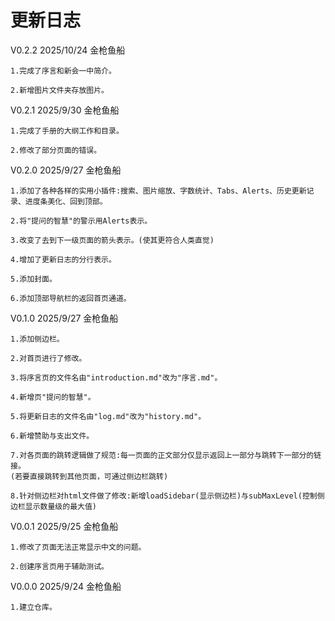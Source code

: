 # 更新日志
V0.2.2 2025/10/24 金枪鱼船
	
	1.完成了序言和新会一中简介。

	2.新增图片文件夹存放图片。

V0.2.1 2025/9/30 金枪鱼船
	
	1.完成了手册的大纲工作和目录。

	2.修改了部分页面的错误。

V0.2.0 2025/9/27 金枪鱼船
	
	1.添加了各种各样的实用小插件:搜索、图片缩放、字数统计、Tabs、Alerts、历史更新记录、进度条美化、回到顶部。
	
	2.将"提问的智慧"的警示用Alerts表示。
	
	3.改变了去到下一级页面的箭头表示。(使其更符合人类直觉)

	4.增加了更新日志的分行表示。

	5.添加封面。

	6.添加顶部导航栏的返回首页通道。

V0.1.0 2025/9/27 金枪鱼船
	
	1.添加侧边栏。
	
	2.对首页进行了修改。
	
	3.将序言页的文件名由"introduction.md"改为"序言.md"。
	
	4.新增页"提问的智慧"。
	
	5.将更新日志的文件名由"log.md"改为"history.md"。
	
	6.新增赞助与支出文件。
	
	7.对各页面的跳转逻辑做了规范:每一页面的正文部分仅显示返回上一部分与跳转下一部分的链接。
	(若要直接跳转到其他页面，可通过侧边栏跳转)
	
	8.针对侧边栏对html文件做了修改:新增loadSidebar(显示侧边栏)与subMaxLevel(控制侧边栏显示数量级的最大值)

V0.0.1 2025/9/25 金枪鱼船
	
	1.修改了页面无法正常显示中文的问题。
	
	2.创建序言页用于辅助测试。

V0.0.0 2025/9/24 金枪鱼船
	
	1.建立仓库。